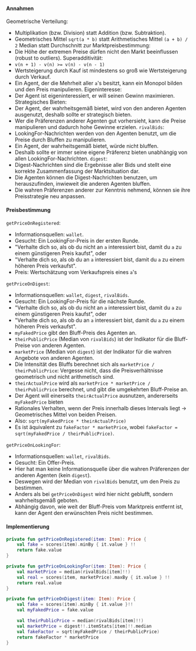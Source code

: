 #### Annahmen 

Geometrische Verteilung:  
* Multiplikation (bzw. Division) statt Addition (bzw. Subtraktion).
* Geometrisches Mittel `sqrt(a * b)` statt Arithmetisches Mittel `(a + b) / 2`
Median statt Durchschnitt zur Marktpreisbestimmung: 
* Die Höhe der extremen Preise dürfen nicht den Markt beeinflussen (robust to outliers).
Superadditivität: 
* `v(n + 1) - v(n) >= v(n) - v(n - 1)`
* Wertsteigerung durch Kauf ist mindestens so groß wie Wertsteigerung durch Verkauf.
* Ein Agent, der die Mehrheit aller `a`'s besitzt, kann ein Monopol bilden und den Preis manipulieren.
Eigeninteresse:
* Der Agent ist eigeninteressiert, er will seinen Gewinn maximieren.
Strategisches Bieten: 
* Der Agent, der wahrheitsgemäß bietet, wird von den anderen Agenten ausgenutzt, deshalb sollte er strategisch bieten.
* Wer die Präferenzen anderer Agenten gut vorhersieht, kann die Preise manipulieren und dadurch hohe Gewinne erzielen.
`rivalBids`: 
* LookingFor-Nachrichten werden von den Agenten benutzt, um die Preise durch Bluffen zu manipulieren. 
* Ein Agent, der wahrheitsgemäß bietet, würde nicht bluffen.
* Deshalb sollte er immer seine eigene Präferenz bieten unabhängig von allen LookingFor-Nachrichten.
`digest`: 
* Digest-Nachrichten sind die Ergebnisse aller Bids und stellt eine korrekte Zusammenfassung der Marktsituation dar.
* Die Agenten können die Digest-Nachrichten benutzen, um herauszufinden, inwieweit die anderen Agenten bluffen.
* Die wahren Präferenzen anderer zur Kenntnis nehmend, können sie ihre Preisstrategie neu anpassen.

#### Preisbestimmung

`getPriceOnRegistered`: 
* Informationsquellen: `wallet`.
* Gesucht: Ein LookingFor-Preis in der ersten Runde.
* "Verhalte dich so, als ob du nicht an `a` interessiert bist, damit du `a` zu einem günstigeren Preis kaufst", oder
* "Verhalte dich so, als ob du an `a` interessiert bist, damit du `a` zu einem höheren Preis verkaufst".
* Preis: Wertschätzung vom Verkaufspreis eines `a`'s

`getPriceOnDigest`:
* Informationsquellen: `wallet`, `digest`, `rivalBids`.
* Gesucht: Ein LookingFor-Preis für die nächste Runde.
* "Verhalte dich so, als ob du nicht an `a` interessiert bist, damit du `a` zu einem günstigeren Preis kaufst", oder
* "Verhalte dich so, als ob du an `a` interessiert bist, damit du `a` zu einem höheren Preis verkaufst".
* `myFakedPrice` gibt den Bluff-Preis des Agenten an. 
* `theirPublicPrice` (Median von `rivalBids`) ist der Indikator für die Bluff-Preise von anderen Agenten.
* `marketPrice` (Median von `digest`) ist der Indikator für die wahren Angebote von anderen Agenten.
* Die Intensität des Bluffs berechnet sich als `marketPrice / theirPublicPrice`: Vergesse nicht, dass die Preisverhältnisse
  geometrisch und nicht arithmetisch sind.
* `theirActualPrice` wird als `marketPrice * marketPrice / theirPublicPrice` berechnet, und gibt die umgekehrten Bluff-Preise an.
* Der Agent will einerseits `theirActualPrice` ausnutzen, andererseits `myFakedPrice` bieten
* Rationales Verhalten, wenn der Preis innerhalb dieses Intervals liegt → Geometrisches Mittel von beiden Preisen.
* Also: `sqrt(myFakedPrice * theirActualPrice)`
* Es ist äquivalent zu `fakeFactor * marketPrice`, wobei `fakeFactor = sqrt(myFakedPrice / theirPublicPrice)`.

`getPriceOnLookingFor`:
* Informationsquellen: `wallet`, `rivalBids`.
* Gesucht: Ein Offer-Preis.
* Hier hat man keine Informationsquelle über die wahren Präferenzen der anderen Agenten (kein `digest`).
* Deswegen wird der Median von `rivalBids` benutzt, um den Preis zu bestimmen.
* Anders als bei `getPriceOnDigest` wird hier nicht geblufft, sondern wahrheitsgemäß geboten.
* Abhängig davon, wie weit der Bluff-Preis vom Marktpreis entfernt ist, kann der Agent den erwünschten Preis nicht bestimmen.

#### Implementierung

```kotlin
private fun getPriceOnRegistered(item: Item): Price {
    val fake = scores(item).minBy { it.value } !!
    return fake.value
}

private fun getPriceOnLookingFor(item: Item): Price {
    val marketPrice = median(rivalBids[item]!!)
    val real = scores(item, marketPrice).maxBy { it.value } !!
    return real.value
}

private fun getPriceOnDigest(item: Item): Price {
    val fake = scores(item).minBy { it.value }!!
    val myFakedPrice = fake.value

    val theirPublicPrice = median(rivalBids[item]!!)
    val marketPrice = digest!!.itemStats[item]!!.median
    val fakeFactor = sqrt(myFakedPrice / theirPublicPrice)
    return fakeFactor * marketPrice
}
```